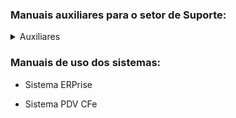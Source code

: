 ### Manuais auxiliares para o setor de Suporte:
<details>
<summary>Auxiliares</summary>

- [Manual de instalação e configuração do sistema RustDesk.pdf](https://github.com/user-attachments/files/15538549/Manual.de.instalacao.e.configuracao.do.sistema.RustDesk.pdf)

</details>

### Manuais de uso dos sistemas:

- Sistema ERPrise

- Sistema PDV CFe

